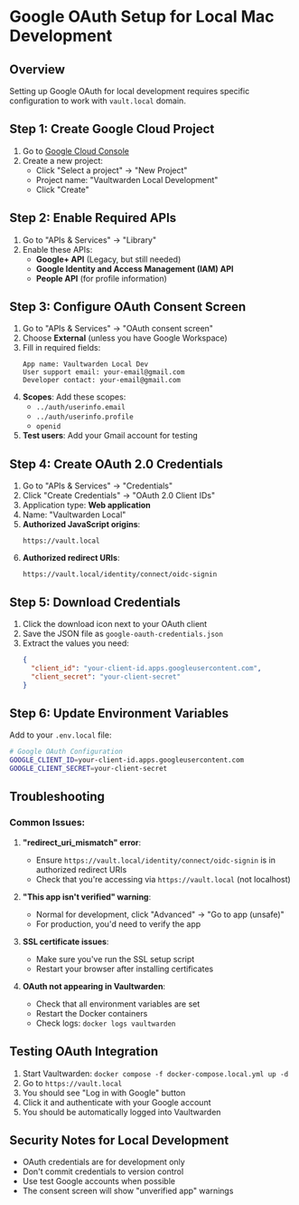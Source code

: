 # Google OAuth Setup for Local Mac Development

## Overview
Setting up Google OAuth for local development requires specific configuration to work with `vault.local` domain.

## Step 1: Create Google Cloud Project

1. Go to [Google Cloud Console](https://console.cloud.google.com/)
2. Create a new project:
   - Click "Select a project" → "New Project"
   - Project name: "Vaultwarden Local Development"
   - Click "Create"

## Step 2: Enable Required APIs

1. Go to "APIs & Services" → "Library"
2. Enable these APIs:
   - **Google+ API** (Legacy, but still needed)
   - **Google Identity and Access Management (IAM) API**
   - **People API** (for profile information)

## Step 3: Configure OAuth Consent Screen

1. Go to "APIs & Services" → "OAuth consent screen"
2. Choose **External** (unless you have Google Workspace)
3. Fill in required fields:
   ```
   App name: Vaultwarden Local Dev
   User support email: your-email@gmail.com
   Developer contact: your-email@gmail.com
   ```
4. **Scopes**: Add these scopes:
   - `../auth/userinfo.email`
   - `../auth/userinfo.profile`
   - `openid`
5. **Test users**: Add your Gmail account for testing

## Step 4: Create OAuth 2.0 Credentials

1. Go to "APIs & Services" → "Credentials"
2. Click "Create Credentials" → "OAuth 2.0 Client IDs"
3. Application type: **Web application**
4. Name: "Vaultwarden Local"
5. **Authorized JavaScript origins**:
   ```
   https://vault.local
   ```
6. **Authorized redirect URIs**:
   ```
   https://vault.local/identity/connect/oidc-signin
   ```

## Step 5: Download Credentials

1. Click the download icon next to your OAuth client
2. Save the JSON file as `google-oauth-credentials.json`
3. Extract the values you need:
   ```json
   {
     "client_id": "your-client-id.apps.googleusercontent.com",
     "client_secret": "your-client-secret"
   }
   ```

## Step 6: Update Environment Variables

Add to your `.env.local` file:
```bash
# Google OAuth Configuration
GOOGLE_CLIENT_ID=your-client-id.apps.googleusercontent.com
GOOGLE_CLIENT_SECRET=your-client-secret
```

## Troubleshooting

### Common Issues:

1. **"redirect_uri_mismatch" error**:
   - Ensure `https://vault.local/identity/connect/oidc-signin` is in authorized redirect URIs
   - Check that you're accessing via `https://vault.local` (not localhost)

2. **"This app isn't verified" warning**:
   - Normal for development, click "Advanced" → "Go to app (unsafe)"
   - For production, you'd need to verify the app

3. **SSL certificate issues**:
   - Make sure you've run the SSL setup script
   - Restart your browser after installing certificates

4. **OAuth not appearing in Vaultwarden**:
   - Check that all environment variables are set
   - Restart the Docker containers
   - Check logs: `docker logs vaultwarden`

## Testing OAuth Integration

1. Start Vaultwarden: `docker compose -f docker-compose.local.yml up -d`
2. Go to `https://vault.local`
3. You should see "Log in with Google" button
4. Click it and authenticate with your Google account
5. You should be automatically logged into Vaultwarden

## Security Notes for Local Development

- OAuth credentials are for development only
- Don't commit credentials to version control
- Use test Google accounts when possible
- The consent screen will show "unverified app" warnings